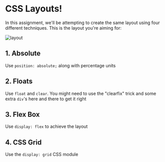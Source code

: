 # CSS Layouts!

In this assignment, we'll be attempting to create the same layout using four different techniques. This is the layout you're aiming for:

![layout](https://user-images.githubusercontent.com/1687902/79348772-70a96300-7f03-11ea-96a7-76f54605e43f.png)

## 1. Absolute

Use `position: absolute;` along with percentage units

## 2. Floats

Use `float` and `clear`. You might need to use the "clearfix" trick and some extra `div`'s here and there to get it right

## 3. Flex Box

Use `display: flex` to achieve the layout

## 4. CSS Grid

Use the `display: grid` CSS module

